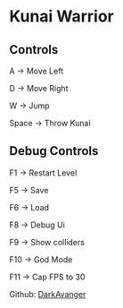 # Kunai Warrior

## Controls

A -> Move Left

D -> Move Right

W -> Jump

Space -> Throw Kunai

## Debug Controls

F1 -> Restart Level

F5 -> Save

F6 -> Load

F8 -> Debug Ui

F9 -> Show colliders

F10 -> God Mode

F11 -> Cap FPS to 30


Github: [DarkAvanger](https://github.com/DarkAvanger/Project2D_Game)
